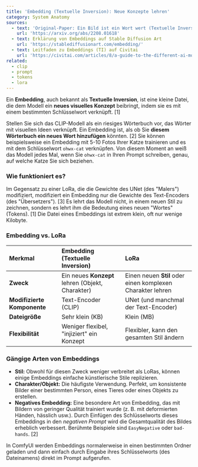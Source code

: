 ```yaml
---
title: 'Embedding (Textuelle Inversion): Neue Konzepte lehren'
category: System Anatomy
sources:
  - text: 'Original-Paper: Ein Bild ist ein Wort wert (Textuelle Inversion)'
    url: 'https://arxiv.org/abs/2208.01618'
  - text: Erklärung von Embeddings auf Stable Diffusion Art
    url: 'https://stablediffusionart.com/embedding/'
  - text: Leitfaden zu Embeddings (TI) auf Civitai
    url: 'https://civitai.com/articles/8/a-guide-to-the-different-ai-model-types'
related:
  - clip
  - prompt
  - tokens
  - lora
---
```


Ein **Embedding**, auch bekannt als **Textuelle Inversion**, ist eine kleine Datei, die dem Modell ein **neues visuelles Konzept** beibringt, indem sie es mit einem bestimmten Schlüsselwort verknüpft. [1]

Stellen Sie sich das CLIP-Modell als ein riesiges Wörterbuch vor, das Wörter mit visuellen Ideen verknüpft. Ein Embedding ist, als ob Sie **diesem Wörterbuch ein neues Wort hinzufügen** könnten. [2] Sie können beispielsweise ein Embedding mit 5-10 Fotos Ihrer Katze trainieren und es mit dem Schlüsselwort `ohwx-cat` verknüpfen. Von diesem Moment an weiß das Modell jedes Mal, wenn Sie `ohwx-cat` in Ihren Prompt schreiben, genau, auf welche Katze Sie sich beziehen.

### Wie funktioniert es?

Im Gegensatz zu einer LoRa, die die Gewichte des UNet (des "Malers") modifiziert, modifiziert ein Embedding nur die Gewichte des Text-Encoders (des "Übersetzers"). [3] Es lehrt das Modell nicht, in einem neuen Stil zu zeichnen, sondern es lehrt ihm die Bedeutung eines neuen "Wortes" (Tokens). [1] Die Datei eines Embeddings ist extrem klein, oft nur wenige Kilobyte.

### Embedding vs. LoRa

| Merkmal | Embedding (Textuelle Inversion) | LoRa |
| :--- | :--- | :--- |
| **Zweck** | Ein neues **Konzept** lehren (Objekt, Charakter) | Einen neuen **Stil** oder einen komplexen Charakter lehren |
| **Modifizierte Komponente** | Text-Encoder (CLIP) | UNet (und manchmal der Text-Encoder) |
| **Dateigröße** | Sehr klein (KB) | Klein (MB) |
| **Flexibilität** | Weniger flexibel, "injiziert" ein Konzept | Flexibler, kann den gesamten Stil ändern |

### Gängige Arten von Embeddings

- **Stil:** Obwohl für diesen Zweck weniger verbreitet als LoRas, können einige Embeddings einfache künstlerische Stile replizieren.
- **Charakter/Objekt:** Die häufigste Verwendung. Perfekt, um konsistente Bilder einer bestimmten Person, eines Tieres oder eines Objekts zu erstellen.
- **Negatives Embedding:** Eine besondere Art von Embedding, das mit Bildern von geringer Qualität trainiert wurde (z. B. mit deformierten Händen, hässlich usw.). Durch Einfügen des Schlüsselworts dieses Embeddings in den *negativen Prompt* wird die Gesamtqualität des Bildes erheblich verbessert. Berühmte Beispiele sind `EasyNegative` oder `bad-hands`. [2]

In ComfyUI werden Embeddings normalerweise in einen bestimmten Ordner geladen und dann einfach durch Eingabe ihres Schlüsselworts (des Dateinamens) direkt im Prompt aufgerufen.
